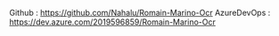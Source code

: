 Github : https://github.com/Nahalu/Romain-Marino-Ocr
AzureDevOps : https://dev.azure.com/2019596859/Romain-Marino-Ocr

